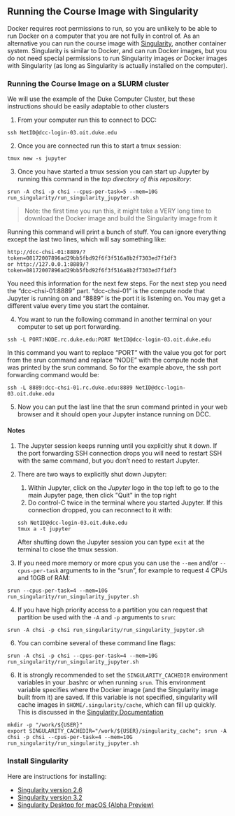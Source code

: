 <!-- #region -->
## Running the Course Image with Singularity
Docker requires root permissions to run, so you are unlikely to be able to run Docker on a computer that you are not fully in control of.  As an alternative you can run the course image with [Singularity](https://sylabs.io/singularity/), another container system. Singularity is similar to Docker, and can run Docker images, but you do not need special permissions to run Singularity images *or* Docker images with Singularity (as long as Singularity is actually installed on the computer).


### Running the Course Image on a SLURM cluster

We will use the example of the Duke Computer Cluster, but these instructions should be easily adaptable to other clusters

1. From your computer run this to connect to DCC:
```
ssh NetID@dcc-login-03.oit.duke.edu
```
2. Once you are connected run this to start a tmux session:
```
tmux new -s jupyter
```
3. Once you have started a tmux session you can start up Jupyter by running this command in the *top directory of this repository*:
```
srun -A chsi -p chsi --cpus-per-task=5 --mem=10G run_singularity/run_singularity_jupyter.sh
```
> Note: the first time you run this, it might take a VERY long time to download the Docker image and build the Singularity image from it

Running this command will print a bunch of stuff. You can ignore everything except the last two lines, which will say something like:
```
http://dcc-chsi-01:8889/?token=08172007896ad29bb5fbd92f6f3f516a8b2f7303ed7f1df3
or http://127.0.0.1:8889/?token=08172007896ad29bb5fbd92f6f3f516a8b2f7303ed7f1df3
```

You need this information for the next few steps. For the next step you need the “dcc-chsi-01:8889” part.
“dcc-chsi-01” is the compute node that Jupyter is running on and “8889” is the port it is listening on. You may get a different value every time you start the container.

4. You want to run the following command in another terminal on your computer to set up port forwarding.
```
ssh -L PORT:NODE.rc.duke.edu:PORT NetID@dcc-login-03.oit.duke.edu
```
In this command you want to replace “PORT” with the value you got for port from the srun command and replace “NODE” with the compute node that was printed by the srun command. So for the example above, the ssh port forwarding command would be:

```
ssh -L 8889:dcc-chsi-01.rc.duke.edu:8889 NetID@dcc-login-03.oit.duke.edu
```

5. Now you can put the last line that the srun command printed in your web browser and it should open your Jupyter instance running on DCC.

#### Notes
1. The Jupyter session keeps running until you explicitly shut it down.  If the port forwarding SSH connection drops you will need to restart SSH with the same command, but you don’t need to restart Jupyter.

2. There are two ways to explicitly shut down Jupyter:
    1. Within Jupyter, click on the *Jupyter* logo in the top left to go to the main Jupyter page, then click "Quit" in the top right
    2. Do control-C twice in the terminal where you started Jupyter. If this connection dropped, you can reconnect to it with:
    ```
    ssh NetID@dcc-login-03.oit.duke.edu
    tmux a -t jupyter
    ```
    After shutting down the Jupyter session you can type `exit` at the terminal to close the tmux session.

3. If you need more memory or more cpus you can use the `--mem` and/or `--cpus-per-task` arguments to in the “srun”, for example to request 4 CPUs and 10GB of RAM:
```
srun --cpus-per-task=4 --mem=10G run_singularity/run_singularity_jupyter.sh
```

4. If you have high priority access to a partition you can request that partition be used with the `-A` and `-p` arguments to `srun`:
```
srun -A chsi -p chsi run_singularity/run_singularity_jupyter.sh
```

6. You can combine several of these command line flags:
```
srun -A chsi -p chsi --cpus-per-task=4 --mem=10G run_singularity/run_singularity_jupyter.sh
```

6. It is strongly recommended to set the `SINGULARITY_CACHEDIR` environment variables in your .bashrc or when running `srun`. This environment variable specifies where the Docker image (and the Singularity image built from it) are saved. If this variable is not specified, singularity will cache images in `$HOME/.singularity/cache`, which can fill up quickly. This is discussed in the [Singularity Documentation](https://sylabs.io/guides/3.7/user-guide/build_env.html#cache-folders)

```
mkdir -p "/work/${USER}"
export SINGULARITY_CACHEDIR="/work/${USER}/singularity_cache"; srun -A chsi -p chsi --cpus-per-task=4 --mem=10G run_singularity/run_singularity_jupyter.sh
```

### Install Singularity
Here are instructions for installing:

- [Singularity version 2.6](https://sylabs.io/guides/2.6/user-guide/quick_start.html#quick-installation-steps)
- [Singularity version 3.2](https://sylabs.io/guides/3.2/user-guide/quick_start.html#quick-installation-steps)
- [Singularity Desktop for macOS (Alpha Preview)](https://sylabs.io/singularity-desktop-macos/)
<!-- #endregion -->
